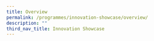 ```yaml
---
title: Overview
permalink: /programmes/innovation-showcase/overview/
description: ""
third_nav_title: Innovation Showcase
---
```

